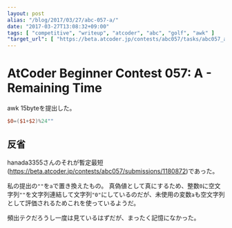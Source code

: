 ```yaml
---
layout: post
alias: "/blog/2017/03/27/abc-057-a/"
date: "2017-03-27T13:08:32+09:00"
tags: [ "competitive", "writeup", "atcoder", "abc", "golf", "awk" ]
"target_url": [ "https://beta.atcoder.jp/contests/abc057/tasks/abc057_a" ]
---
```


# AtCoder Beginner Contest 057: A - Remaining Time

awk $15$byteを提出した。

``` awk
$0=($1+$2)%24""
```

## 反省

hanada3355さんのそれが暫定最短(<https://beta.atcoder.jp/contests/abc057/submissions/1180872>)であった。

私の提出の`""`を`a`で置き換えたもの。
真偽値として真にするため、整数`0`に空文字列`""`を文字列連結して文字列`"0"`にしているのだが、未使用の変数`a`も空文字列として評価されるためこれを使っているようだ。

頻出テクだろうし一度は見ているはずだが、まったく記憶になかった。
